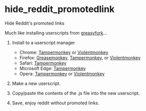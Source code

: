 # hide_reddit_promotedlink
Hide Reddit's promoted links

Much like installing userscripts from [greasyfork](https://greasyfork.org/en)...

1. Install to a userscript manager

   * Chrome: [Tampermonkey](https://chrome.google.com/webstore/detail/tampermonkey/dhdgffkkebhmkfjojejmpbldmpobfkfo) or [Violentmonkey](https://chrome.google.com/webstore/detail/violent-monkey/jinjaccalgkegednnccohejagnlnfdag)
   * Firefox: [Greasemonkey](https://addons.mozilla.org/firefox/addon/greasemonkey/), [Tampermonkey](https://addons.mozilla.org/firefox/addon/tampermonkey/), or [Violentmonkey](https://addons.mozilla.org/firefox/addon/violentmonkey/)
   * Safari: [Tampermonkey](http://tampermonkey.net/?browser=safari)
   * Microsoft Edge: [Tampermonkey](https://www.microsoft.com/store/p/tampermonkey/9nblggh5162s)
   * Opera: [Tampermonkey](https://addons.opera.com/extensions/details/tampermonkey-beta/) or [Violentmonkey](https://addons.opera.com/extensions/details/violent-monkey/)

1.  Make a new userscript.

1.  Copy/paste the contents of the .js file into the new userscript.

1.  Save, enjoy reddit without promoted links.
